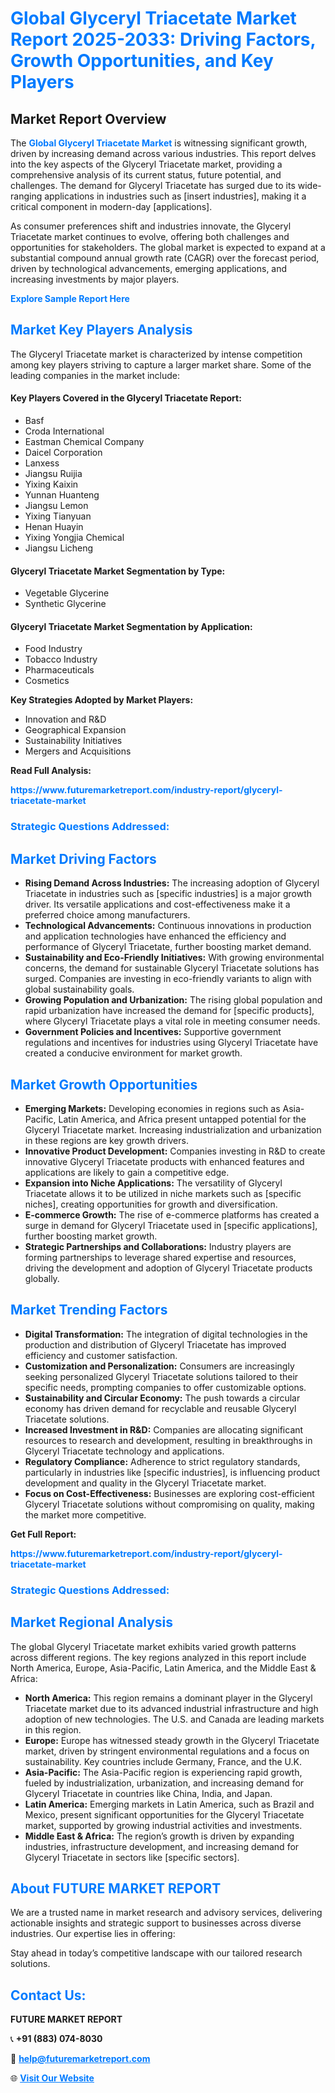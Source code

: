 <h1 style="color: #007BFF;">Global Glyceryl Triacetate Market Report 2025-2033: Driving Factors, Growth Opportunities, and Key Players</h1>

<section id="overview">
<h2>Market Report Overview</h2>
<p>The <a href="https://www.futuremarketreport.com/industry-report/glyceryl-triacetate-market" style="color: #007BFF; text-decoration: none;"><strong>Global Glyceryl Triacetate Market</strong></a> is witnessing significant growth, driven by increasing demand across various industries. This report delves into the key aspects of the Glyceryl Triacetate market, providing a comprehensive analysis of its current status, future potential, and challenges. The demand for Glyceryl Triacetate has surged due to its wide-ranging applications in industries such as [insert industries], making it a critical component in modern-day [applications].</p>
<p>As consumer preferences shift and industries innovate, the Glyceryl Triacetate market continues to evolve, offering both challenges and opportunities for stakeholders. The global market is expected to expand at a substantial compound annual growth rate (CAGR) over the forecast period, driven by technological advancements, emerging applications, and increasing investments by major players.</p>
</section>

<section id="overview">
<p><a href="https://www.futuremarketreport.com/request-sample/reportId=29698" style="color: #007BFF; text-decoration: none;"><strong>Explore Sample Report Here</strong></a></p>
</section>

<section id="key-players">
<h2 style="color: #007BFF;">Market Key Players Analysis</h2>
<p>The Glyceryl Triacetate market is characterized by intense competition among key players striving to capture a larger market share. Some of the leading companies in the market include:</p>
<h4>Key Players Covered in the Glyceryl Triacetate Report:</h4>
<ul><li>Basf</li><li>Croda International</li><li>Eastman Chemical Company</li><li>Daicel Corporation</li><li>Lanxess</li><li>Jiangsu Ruijia</li><li>Yixing Kaixin</li><li>Yunnan Huanteng</li><li>Jiangsu Lemon</li><li>Yixing Tianyuan</li><li>Henan Huayin</li><li>Yixing Yongjia Chemical</li><li>Jiangsu Licheng</li></ul>
<h4>Glyceryl Triacetate Market Segmentation by Type:</h4>
<ul><li>Vegetable Glycerine</li><li>Synthetic Glycerine</li></ul>

<h4>Glyceryl Triacetate Market Segmentation by Application:</h4>
<ul><li>Food Industry</li><li>Tobacco Industry</li><li>Pharmaceuticals</li><li>Cosmetics</li></ul>
<p><strong>Key Strategies Adopted by Market Players:</strong></p>
<ul>
<li>Innovation and R&D</li>
<li>Geographical Expansion</li>
<li>Sustainability Initiatives</li>
<li>Mergers and Acquisitions</li>
</ul>
</section>

<section>
<p><strong>Read Full Analysis: </strong></p><a href="https://www.futuremarketreport.com/industry-report/glyceryl-triacetate-market" style="color: #007BFF; text-decoration: none;"><strong>https://www.futuremarketreport.com/industry-report/glyceryl-triacetate-market</strong></a>
<h3 style="color: #007BFF;">Strategic Questions Addressed:</h3>
</section>

<section id="driving-factors">
<h2 style="color: #007BFF;">Market Driving Factors</h2>
<ul>
<li><strong>Rising Demand Across Industries:</strong> The increasing adoption of Glyceryl Triacetate in industries such as [specific industries] is a major growth driver. Its versatile applications and cost-effectiveness make it a preferred choice among manufacturers.</li>
<li><strong>Technological Advancements:</strong> Continuous innovations in production and application technologies have enhanced the efficiency and performance of Glyceryl Triacetate, further boosting market demand.</li>
<li><strong>Sustainability and Eco-Friendly Initiatives:</strong> With growing environmental concerns, the demand for sustainable Glyceryl Triacetate solutions has surged. Companies are investing in eco-friendly variants to align with global sustainability goals.</li>
<li><strong>Growing Population and Urbanization:</strong> The rising global population and rapid urbanization have increased the demand for [specific products], where Glyceryl Triacetate plays a vital role in meeting consumer needs.</li>
<li><strong>Government Policies and Incentives:</strong> Supportive government regulations and incentives for industries using Glyceryl Triacetate have created a conducive environment for market growth.</li>
</ul>
</section>

<section id="growth-opportunities">
<h2 style="color: #007BFF;">Market Growth Opportunities</h2>
<ul>
<li><strong>Emerging Markets:</strong> Developing economies in regions such as Asia-Pacific, Latin America, and Africa present untapped potential for the Glyceryl Triacetate market. Increasing industrialization and urbanization in these regions are key growth drivers.</li>
<li><strong>Innovative Product Development:</strong> Companies investing in R&D to create innovative Glyceryl Triacetate products with enhanced features and applications are likely to gain a competitive edge.</li>
<li><strong>Expansion into Niche Applications:</strong> The versatility of Glyceryl Triacetate allows it to be utilized in niche markets such as [specific niches], creating opportunities for growth and diversification.</li>
<li><strong>E-commerce Growth:</strong> The rise of e-commerce platforms has created a surge in demand for Glyceryl Triacetate used in [specific applications], further boosting market growth.</li>
<li><strong>Strategic Partnerships and Collaborations:</strong> Industry players are forming partnerships to leverage shared expertise and resources, driving the development and adoption of Glyceryl Triacetate products globally.</li>
</ul>
</section>

<section id="trending-factors">
<h2 style="color: #007BFF;">Market Trending Factors</h2>
<ul>
<li><strong>Digital Transformation:</strong> The integration of digital technologies in the production and distribution of Glyceryl Triacetate has improved efficiency and customer satisfaction.</li>
<li><strong>Customization and Personalization:</strong> Consumers are increasingly seeking personalized Glyceryl Triacetate solutions tailored to their specific needs, prompting companies to offer customizable options.</li>
<li><strong>Sustainability and Circular Economy:</strong> The push towards a circular economy has driven demand for recyclable and reusable Glyceryl Triacetate solutions.</li>
<li><strong>Increased Investment in R&D:</strong> Companies are allocating significant resources to research and development, resulting in breakthroughs in Glyceryl Triacetate technology and applications.</li>
<li><strong>Regulatory Compliance:</strong> Adherence to strict regulatory standards, particularly in industries like [specific industries], is influencing product development and quality in the Glyceryl Triacetate market.</li>
<li><strong>Focus on Cost-Effectiveness:</strong> Businesses are exploring cost-efficient Glyceryl Triacetate solutions without compromising on quality, making the market more competitive.</li>
</ul>
</section>

<section>
<p><strong>Get Full Report: </strong></p><a href="https://www.futuremarketreport.com/industry-report/glyceryl-triacetate-market" style="color: #007BFF; text-decoration: none;"><strong>https://www.futuremarketreport.com/industry-report/glyceryl-triacetate-market</strong></a>
<h3 style="color: #007BFF;">Strategic Questions Addressed:</h3>
</section>


<section id="regional-analysis">
<h2 style="color: #007BFF;">Market Regional Analysis</h2>
<p>The global Glyceryl Triacetate market exhibits varied growth patterns across different regions. The key regions analyzed in this report include North America, Europe, Asia-Pacific, Latin America, and the Middle East & Africa:</p>
<ul>
<li><strong>North America:</strong> This region remains a dominant player in the Glyceryl Triacetate market due to its advanced industrial infrastructure and high adoption of new technologies. The U.S. and Canada are leading markets in this region.</li>
<li><strong>Europe:</strong> Europe has witnessed steady growth in the Glyceryl Triacetate market, driven by stringent environmental regulations and a focus on sustainability. Key countries include Germany, France, and the U.K.</li>
<li><strong>Asia-Pacific:</strong> The Asia-Pacific region is experiencing rapid growth, fueled by industrialization, urbanization, and increasing demand for Glyceryl Triacetate in countries like China, India, and Japan.</li>
<li><strong>Latin America:</strong> Emerging markets in Latin America, such as Brazil and Mexico, present significant opportunities for the Glyceryl Triacetate market, supported by growing industrial activities and investments.</li>
<li><strong>Middle East & Africa:</strong> The region’s growth is driven by expanding industries, infrastructure development, and increasing demand for Glyceryl Triacetate in sectors like [specific sectors].</li>
</ul>
</section>

<footer>
<h2 style="color: #007BFF;">About FUTURE MARKET REPORT</h2>
<p>We are a trusted name in market research and advisory services, delivering actionable insights and strategic support to businesses across diverse industries. Our expertise lies in offering:</p>

<p>Stay ahead in today’s competitive landscape with our tailored research solutions.</p>

<h2 style="color: #007BFF;">Contact Us:</h2>
<p><strong>FUTURE MARKET REPORT</strong></p>
<p>📞 <strong>+91 (883) 074-8030</strong></p>
<p>📧 <strong><a href="mailto:help@futuremarketreport.com" style="color: #007BFF;">help@futuremarketreport.com</a></strong></p>
<p>🌐 <strong><a href="https://www.futuremarketreport.com/" style="color: #007BFF;">Visit Our Website</a></strong></p>
</footer>